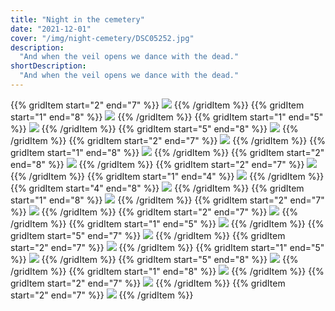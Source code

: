 ```yaml
---
title: "Night in the cemetery"
date: "2021-12-01"
cover: "/img/night-cemetery/DSC05252.jpg"
description:
  "And when the veil opens we dance with the dead."
shortDescription:
  "And when the veil opens we dance with the dead."
---
```


{{% gridItem start="2" end="7" %}}
![](/img/night-cemetery/DSC05124.jpg)
{{% /gridItem %}}
{{% gridItem start="1" end="8" %}}
![](/img/night-cemetery/DSC05137.jpg)
{{% /gridItem %}}
{{% gridItem start="1" end="5" %}}
![](/img/night-cemetery/DSC05134.jpg)
{{% /gridItem %}}
{{% gridItem start="5" end="8" %}}
![](/img/night-cemetery/DSC05159.jpg)
{{% /gridItem %}}
{{% gridItem start="2" end="7" %}}
![](/img/night-cemetery/DSC05145.jpg)
{{% /gridItem %}}
{{% gridItem start="1" end="8" %}}
![](/img/night-cemetery/DSC05251.jpg)
{{% /gridItem %}}
{{% gridItem start="2" end="8" %}}
![](/img/night-cemetery/DSC05190.jpg)
{{% /gridItem %}}
{{% gridItem start="2" end="7" %}}
![](/img/night-cemetery/DSC05151.jpg)
{{% /gridItem %}}
{{% gridItem start="1" end="4" %}}
![](/img/night-cemetery/DSC05162.jpg)
{{% /gridItem %}}
{{% gridItem start="4" end="8" %}}
![](/img/night-cemetery/DSC05203.jpg)
{{% /gridItem %}}
{{% gridItem start="1" end="8" %}}
![](/img/night-cemetery/DSC05260.jpg)
{{% /gridItem %}}
{{% gridItem start="2" end="7" %}}
![](/img/night-cemetery/DSC05352.jpg)
{{% /gridItem %}}
{{% gridItem start="2" end="7" %}}
![](/img/night-cemetery/DSC05252.jpg)
{{% /gridItem %}}
{{% gridItem start="1" end="5" %}}
![](/img/night-cemetery/DSC05254.jpg)
{{% /gridItem %}}
{{% gridItem start="5" end="7" %}}
![](/img/night-cemetery/DSC05309.jpg)
{{% /gridItem %}}
{{% gridItem start="2" end="7" %}}
![](/img/night-cemetery/DSC05310.jpg)
{{% /gridItem %}}
{{% gridItem start="1" end="5" %}}
![](/img/night-cemetery/DSC05321.jpg)
{{% /gridItem %}}
{{% gridItem start="5" end="8" %}}
![](/img/night-cemetery/DSC05350.jpg)
{{% /gridItem %}}
{{% gridItem start="1" end="8" %}}
![](/img/night-cemetery/DSC05381.jpg)
{{% /gridItem %}}
{{% gridItem start="2" end="7" %}}
![](/img/night-cemetery/DSC05401.jpg)
{{% /gridItem %}}
{{% gridItem start="2" end="7" %}}
![](/img/night-cemetery/DSC05408.jpg)
{{% /gridItem %}}
